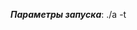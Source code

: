 ___Параметры запуска___:  ./a -t <Title> [-species <3>] [-dim <1>] [-al <0.400000>] [-points <512>] [-a <2.000000>]
[-b <b [Species]>...] [-dvec <d [Species]>...] [-dmat <d' [Species * Species]>...] [-sw <sigma w [Species * Species]>...] [-sm <sigma m [Species]>...] 
___Запуск___: ./a -t file4 -dim 1 -al 0.300000 -points 4096 -a 3.000000 -b 0.399 0.4 0.402 -dvec 0.201 0.202 0.1999 -dmat 0.001 0.001 0.001 0.001 0.001 0.001 0.001 0.001 0.001 -sw 0.04 0.04 0.04 0.04 0.04 0.04 0.04 0.04 0.04 -sm 0.04 0.04 0.04